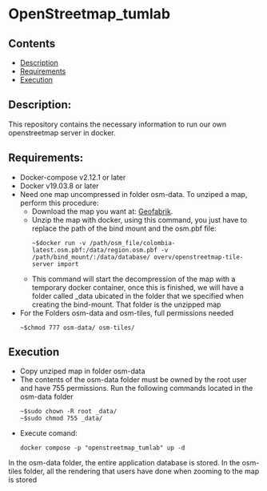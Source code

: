 # OpenStreetmap_tumlab

## Contents
   * [Description](#Description)
   * [Requirements](#Requirements)
   * [Execution](#Execution)

## Description:
This repository contains the necessary information to run our own openstreetmap server in docker.

## Requirements:

-   Docker-compose v2.12.1 or later
-   Docker v19.03.8 or later
-   Need one map uncompressed in folder osm-data. To unziped a map, perform this procedure:
    -   Download the map you want at: [Geofabrik](http://download.geofabrik.de/).
    -   Unzip the map with docker, using this command, you just have to replace the path of the bind mount and the osm.pbf file:
        ```
        ~$docker run -v /path/osm_file/colombia-latest.osm.pbf:/data/region.osm.pbf -v /path/bind_mount/:/data/database/ overv/openstreetmap-tile-server import
        ```
    -   This command will start the decompression of the map with a temporary docker container, once this is finished, we will have a folder called _data ubicated in the folder that we specified when creating the bind-mount. That folder is the unzipped map
-   For the Folders osm-data and osm-tiles, full permissions needed
    ```
    ~$chmod 777 osm-data/ osm-tiles/
    ```
## Execution

-   Copy unziped map in folder osm-data
-   The contents of the osm-data folder must be owned by the root user and have 755 permissions. Run the following commands located in the osm-data folder
    ```
    ~$sudo chown -R root _data/
    ~$sudo chmod 755 _data/
    ```
-   Execute comand:
    ```
    docker compose -p "openstreetmap_tumlab" up -d
    ```
In the osm-data folder, the entire application database is stored.
In the osm-tiles folder, all the rendering that users have done when zooming to the map is stored


